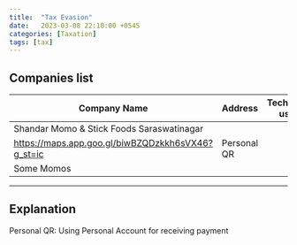```yaml
---
title:  "Tax Evasion"
date:   2023-03-08 22:10:00 +0545
categories: [Taxation] 
tags: [tax] 
---
```


## Companies list
|Company Name | Address | Technique used |
---|---|---|
|Shandar Momo & Stick Foods Saraswatinagar|
https://maps.app.goo.gl/biwBZQDzkkh6sVX46?g_st=ic  | Personal QR |
|Some Momos| 
---

## Explanation

Personal QR: Using Personal Account for receiving payment

